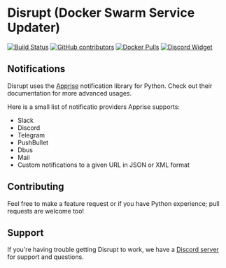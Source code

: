 # Disrupt (Docker Swarm Service Updater)

[![Build Status](https://img.shields.io/travis/BlameButton/disrupt.svg?style=flat-square)](https://travis-ci.org/BlameButton/disrupt)
[![GitHub contributors](https://img.shields.io/github/contributors/blamebutton/disrupt.svg?style=flat-square)](https://github.com/BlameButton/disrupt/graphs/contributors)
[![Docker Pulls](https://img.shields.io/docker/pulls/blamebutton/disrupt.svg?style=flat-square)](https://hub.docker.com/r/blamebutton/disrupt)
[![Discord Widget](https://img.shields.io/discord/556492964050763817.svg?style=flat-square)](https://discord.gg/tDf2yBg)


## Notifications

Disrupt uses the [Apprise](https://github.com/caronc/apprise) notification library for Python. 
Check out their documentation for more advanced usages.

Here is a small list of notificatio providers Apprise supports:

- Slack
- Discord
- Telegram
- PushBullet
- Dbus
- Mail
- Custom notifications to a given URL in JSON or XML format

## Contributing

Feel free to make a feature request or if you have Python experience; pull requests are welcome too!

## Support 

If you're having trouble getting Disrupt to work, we have a [Discord server](https://discord.gg/tDf2yBg)
for support and questions.

